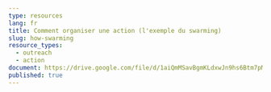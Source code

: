 ```yaml
---
type: resources
lang: fr
title: Comment organiser une action (l'exemple du swarming)
slug: how-swarming
resource_types:
  - outreach
  - action
document: https://drive.google.com/file/d/1aiQmMSavBgmKLdxwJn9hs6Btm7pMExAF/view?usp=sharing
published: true
---
```

